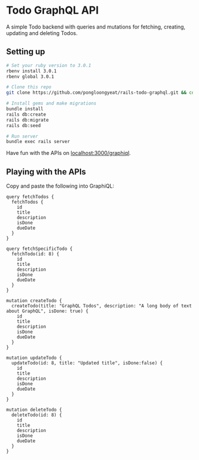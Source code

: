 # Todo GraphQL API

A simple Todo backend with queries and mutations for fetching, creating, updating and deleting Todos.

## Setting up

```bash
# Set your ruby version to 3.0.1
rbenv install 3.0.1
rbenv global 3.0.1

# Clone this repo
git clone https://github.com/pongloongyeat/rails-todo-graphql.git && cd rails-todo-graphql

# Install gems and make migrations
bundle install
rails db:create
rails db:migrate
rails db:seed

# Run server
bundle exec rails server
```

Have fun with the APIs on [localhost:3000/graphiql](http://localhost:3000/graphiql).

## Playing with the APIs

Copy and paste the following into GraphiQL:

```
query fetchTodos {
  fetchTodos {
    id
    title
    description
    isDone
    dueDate
  }
}

query fetchSpecificTodo {
  fetchTodo(id: 8) {
    id
    title
    description
    isDone
    dueDate
  }
}

mutation createTodo {
  createTodo(title: "GraphQL Todos", description: "A long body of text about GraphQL", isDone: true) {
    id
    title
    description
    isDone
    dueDate
  }
}

mutation updateTodo {
  updateTodo(id: 8, title: "Updated title", isDone:false) {
    id
    title
    description
    isDone
    dueDate
  }
}

mutation deleteTodo {
  deleteTodo(id: 8) {
    id
    title
    description
    isDone
    dueDate
  }
}
```
